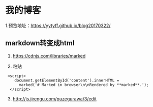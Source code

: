 # 我的博客
1.预览地址：https://yytyff.github.io/blog20170322/
## markdown转变成html
1. https://cdnjs.com/libraries/marked

2. 粘贴 
```
 <script>
    document.getElementById('content').innerHTML =
      marked('# Marked in browser\n\nRendered by **marked**.');
  </script>
  ```
3. http://js.jirengu.com/puzegurawa/3/edit
